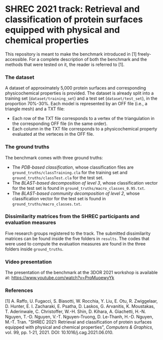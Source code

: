 # SHREC 2021 track: Retrieval and classification of protein surfaces equipped with physical and chemical properties

This repository is meant to make the benchmark introduced in [1] freely-accessible. For a complete description of both the benchmark and the methods that were tested on it, the reader is referred to [1].

### The dataset
A dataset of approximately 5,000 protein surfaces and corresponding physicochemical properties is provided. The dataset is already split into a training set (`dataset/training_set`) and a test set (`dataset/test_set`),  in the proportion 70%-30%. Each model is represented by an OFF file (i.e., a triangle mesh) and a TXT file: 
- Each row of the TXT file corresponds to a vertex of the triangulation in the corresponding OFF file (in the same order).
- Each column in the TXT file corresponds to a physicochemical property evaluated at the verteces in the OFF file. 

### The ground truths
The benchmark comes with three ground truths:
- The *PDB-based classification*, whose classification files are `ground_truths/classTraining.cla` for the training set and `ground_truths/classTest.cla` for the test set.
- The *BLAST-based decomposition of level 3*, whose classification vector for the test set is found in `ground_truths/macro_classes_0.95.txt`.
- The *BLAST-based community decomposition of level 2*, whose classification vector for the test set is found in `ground_truths/macro_classes.txt`.

### Dissimilarity matrices from the SHREC participants and evaluation measures
Five research groups registered to the track. The submitted dissimilarity matrices can be found inside the five folders in `results`. The codes that were used to compute the evaluation measures are found in the three folders inside  `ground_truths`. 


### Video presentation
The presentation of the benchmark at the 3DOR 2021 workshop is available at:
https://www.youtube.com/watch?v=PrqMuoewyYk


### References
[1]   A. Raffo, U. Fugacci, S. Biasotti, W. Rocchia, Y. Liu, E. Otu, R. Zwiggelaar, D. Hunter, E. I. Zacharaki, E. Psatha, D. Laskos, G. Arvanitis, K. Moustakas, T. Aderinwale, C. Christoffer, W.-H. Shin, D. Kihara, A. Giachetti, H.-N. Nguyen, T.-D. Nguyen, V.-T. Nguyen-Truong, D. Le-Thanh, H.-D. Nguyen, M.-T. Tran. "SHREC 2021: Retrieval and classification of protein surfaces equipped with physical and chemical properties", *Computers & Graphics*, vol. 99, pp. 1-21, 2021. DOI: 10.1016/j.cag.2021.06.010.
